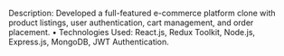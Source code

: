 Description: Developed a full-featured e-commerce platform clone with 
product listings, user authentication, cart management, and order placement. 
• Technologies Used: React.js, Redux Toolkit, Node.js, Express.js, MongoDB, JWT 
Authentication. 
